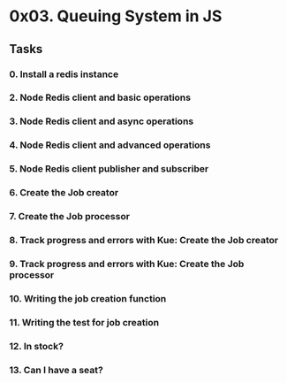 # 0x03. Queuing System in JS

## Tasks

### 0. Install a redis instance

### 2. Node Redis client and basic operations

### 3. Node Redis client and async operations

### 4. Node Redis client and advanced operations

### 5. Node Redis client publisher and subscriber

### 6. Create the Job creator

### 7. Create the Job processor

### 8. Track progress and errors with Kue: Create the Job creator

### 9. Track progress and errors with Kue: Create the Job processor

### 10. Writing the job creation function

### 11. Writing the test for job creation

### 12. In stock?

### 13. Can I have a seat?
